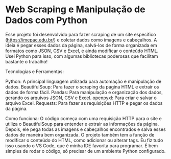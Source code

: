 # Web Scraping e Manipulação de Dados com Python

Esse projeto foi desenvolvido para fazer scraping de um site específico (https://imepac.edu.br/) e coletar dados como imagens e cabeçalhos. A ideia é pegar esses dados da página, salvá-los de forma organizada em formatos como JSON, CSV e Excel, e ainda modificar o conteúdo HTML. Usei Python para isso, com algumas bibliotecas poderosas que facilitam bastante o trabalho!

Tecnologias e Ferramentas:

Python: A principal linguagem utilizada para automação e manipulação de dados.
BeautifulSoup: Para fazer o scraping da página HTML e extrair os dados de forma fácil.
Pandas: Para manipulação e organização dos dados, gerando os arquivos JSON, CSV e Excel.
openpyxl: Para criar e salvar o arquivo Excel.
Requests: Para fazer as requisições HTTP e pegar os dados da página.

Como funciona:
O código começa com uma requisição HTTP para o site e utiliza o BeautifulSoup para entender e extrair as informações da página. Depois, ele pega todas as imagens e cabeçalhos encontrados e salva esses dados de maneira bem organizada. O projeto também tem a função de modificar o conteúdo do HTML, como adicionar ou alterar tags.
Eu fiz tudo isso usando o VS Code, que é minha IDE favorita para programar. É bem simples de rodar o código, só precisar de um ambiente Python configurado.

